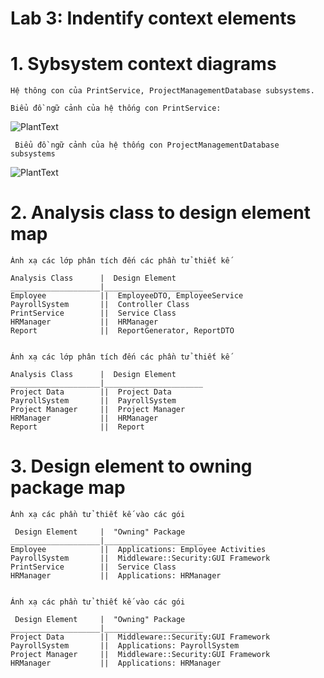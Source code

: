 # Lab 3: Indentify context elements

  # 1. Sybsystem context diagrams
    
    Hệ thông con của PrintService, ProjectManagementDatabase subsystems.

    Biểu đồ ngữ cảnh của hệ thống con PrintService:
    
![PlantText](https://www.planttext.com/api/plantuml/png/b55BYi904DtNASfUwS8Bp48oID25IaZc0atobCPEfwUx5SAGayrYZZHNi3K1Fo3eMxvFFQhg__SlyK6wSAWrZIfibG7dwVphSxDOfLngwJsHbULUxi0YSye4Bk2EgeJW7-A8g_rHbvulp40C_XxsB6IoBRIouycDi8E1am4vREE27xIEEg9eTutMHUi3QfvEP_VZFrZa-3x01uvE7mUBDo9z7o_wUjKOGMbjTTC2Jt8br14zZ-fQkSpNqiHpkPTYmvg2A86fuXjE0000__y30000)


     Biểu đồ ngữ cảnh của hệ thống con ProjectManagementDatabase subsystems    
![PlantText](https://www.planttext.com/api/plantuml/png/Z95F3i5G48VtSuhnLYnSm4883H94YWECTZIbVUMzqQGH9xDm95TGKV-JChl9z_jzivZpyTIoGaPsSGGLdvUXPdITpgmzxWqTz2Ao5c13tfe2HZKnoOezmH7fV8zP2tP9Q46M5Uu1ytcMozDaiU1FVAU5wZO1In6yuchj1LbA-PiTu00meSmaKJJDh72CzNgpv5e3bSlR7LkvXt2Wbuc2juhvRPblV19-IAv8GT_zk--oc93JJmEqMFlvWou0003__mC0)



  # 2. Analysis class to design element map
    Ánh xạ các lớp phân tích đến các phần tử thiết kế
    
    Analysis Class      |  Design Element
    ____________________|______________________
    Employee            ||  EmployeeDTO, EmployeeService
    PayrollSystem       ||  Controller Class
    PrintService        ||  Service Class
    HRManager           ||  HRManager
    Report              ||  ReportGenerator, ReportDTO 


    Ánh xạ các lớp phân tích đến các phần tử thiết kế
    
    Analysis Class      |  Design Element
    ____________________|______________________
    Project Data        ||  Project Data
    PayrollSystem       ||  PayrollSystem
    Project Manager     ||  Project Manager
    HRManager           ||  HRManager
    Report              ||  Report

##

  # 3. Design element to owning package map
    Ánh xạ các phần tử thiết kế vào các gói

     Design Element     |  "Owning" Package
    ____________________|______________________
    Employee            ||  Applications: Employee Activities
    PayrollSystem       ||  Middleware::Security:GUI Framework
    PrintService        ||  Service Class
    HRManager           ||  Applications: HRManager


    Ánh xạ các phần tử thiết kế vào các gói

     Design Element     |  "Owning" Package
    ____________________|______________________
    Project Data        ||  Middleware::Security:GUI Framework
    PayrollSystem       ||  Applications: PayrollSystem
    Project Manager     ||  Middleware::Security:GUI Framework
    HRManager           ||  Applications: HRManager
